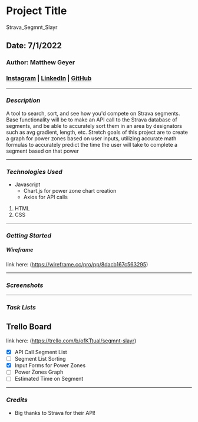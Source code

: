 # Project Title
Strava_Segmnt_Slayr
## Date: 7/1/2022
### Author: Matthew Geyer

### [Instagram](https://www.instagram.com/mattrichor/) | [LinkedIn](https://www.linkedin.com/in/matthew-geyer-174644170/) | [GitHub](https://github.com/mattrichor)

***

### ***Description***
A tool to search, sort, and see how you'd compete on Strava segments. Base functionality will be to make an API call to the Strava database of segments, and be able to accurately sort them in an area by designators such as avg gradient, length, etc. Stretch goals of this project are to create a graph for power zones based on user inputs, utilizing accurate math formulas to accurately predict the time the user will take to complete a segment based on that power 
***

### ***Technologies Used***
* Javascript
    * Chart.js for power zone chart creation
    * Axios for API calls
1. HTML
2. CSS

***
### ***Getting Started***

##### Wireframe
link here: (https://wireframe.cc/pro/pp/8dacb167c563295)

***
### ***Screenshots***

***
### ***Task Lists***
## Trello Board
link here: (https://trello.com/b/ofKTtual/segmnt-slayr)
- [X] API Call Segment List
- [ ] Segment List Sorting
- [X] Input Forms for Power Zones
- [ ] Power Zones Graph
- [ ] Estimated Time on Segment

***

### ***Credits***

- Big thanks to Strava for their API! 




